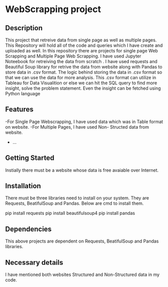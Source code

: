 # WebScrapping project 

## Description
This project that retreive data from single page as well as multiple pages. This Repository will hold all of the code and queries which I have create and uploaded as well. In this repository there are projects for single page Web Scrapping and Multiple Page Web Scrapping. I have used Jupyter Noteebook for retreiving the data from scratch . I have used requests and Beautiful Soup library for retrive the data from website along with Pandas to store data in .csv format. The logic behind storing the data in .csv format so that we can use the data for more analysis. This .csv format can utilize in Tableau for Data Visualition or else we can hit the SQL query to find more insight, solve the problem statement. Even the insight can be fetched using Python language

## Features
-For Single Page Webscrapping, I have used data which was in Table format on website.
-For Multiple Pages, I have used Non- Structed data from website.
- ...

## Getting Started
Instially there must be a website whose data is free avaiable over Internet.

## Installation
There must be three libraries need to install on your system. They are Requests, BeatifulSoup and Pandas. Below are cmd to install them.

pip install requests
pip install beautifulsoup4
pip install pandas


## Dependencies
This above projects are dependent on Requests, BeatifulSoup and Pandas libraries. 

## Necessary details
I have mentioned both websites Structured and Non-Structured data in my code. 
